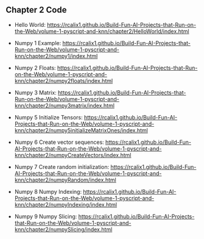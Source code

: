 ## Chapter 2 Code

* Hello World: https://rcalix1.github.io/Build-Fun-AI-Projects-that-Run-on-the-Web/volume-1-pyscript-and-knn/chapter2/HelloWorld/index.html
  
* Numpy 1 Example: https://rcalix1.github.io/Build-Fun-AI-Projects-that-Run-on-the-Web/volume-1-pyscript-and-knn/chapter2/numpy1/index.html

* Numpy 2 Floats: https://rcalix1.github.io/Build-Fun-AI-Projects-that-Run-on-the-Web/volume-1-pyscript-and-knn/chapter2/numpy2floats/index.html

* Numpy 3 Matrix: https://rcalix1.github.io/Build-Fun-AI-Projects-that-Run-on-the-Web/volume-1-pyscript-and-knn/chapter2/numpy3matrix/index.html

* Numpy 5 Initialize Tensors: https://rcalix1.github.io/Build-Fun-AI-Projects-that-Run-on-the-Web/volume-1-pyscript-and-knn/chapter2/numpy5initializeMatrixOnes/index.html

* Numpy 6 Create vector sequences: https://rcalix1.github.io/Build-Fun-AI-Projects-that-Run-on-the-Web/volume-1-pyscript-and-knn/chapter2/numpyCreateVectors/index.html

* Numpy 7 Create random initialization: https://rcalix1.github.io/Build-Fun-AI-Projects-that-Run-on-the-Web/volume-1-pyscript-and-knn/chapter2/numpyRandom/index.html

* Numpy 8 Numpy Indexing: https://rcalix1.github.io/Build-Fun-AI-Projects-that-Run-on-the-Web/volume-1-pyscript-and-knn/chapter2/numpyIndexing/index.html

* Numpy 9 Numpy Slicing: https://rcalix1.github.io/Build-Fun-AI-Projects-that-Run-on-the-Web/volume-1-pyscript-and-knn/chapter2/numpySlicing/index.html


